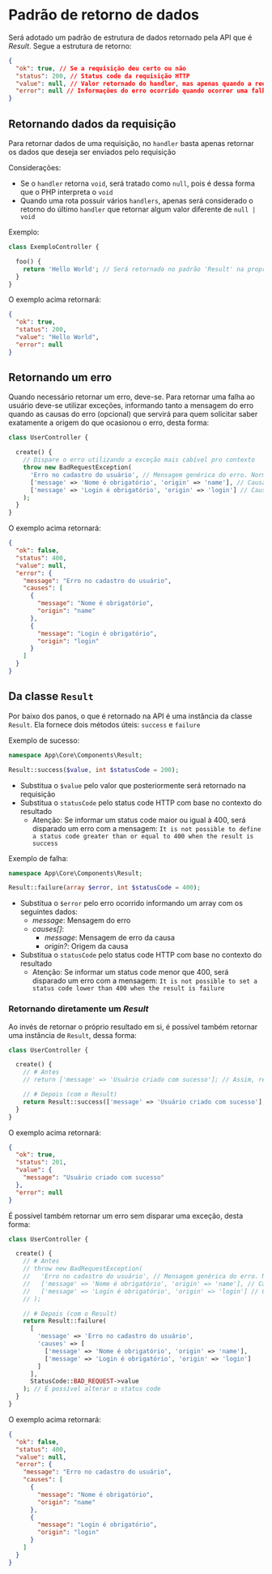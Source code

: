 # Padrão de retorno de dados

Será adotado um padrão de estrutura de dados retornado pela API que é *Result*. Segue a estrutura de retorno:

```json
{
  "ok": true, // Se a requisição deu certo ou não
  "status": 200, // Status code da requisição HTTP
  "value": null, // Valor retornado do handler, mas apenas quando a requisição der sucesso
  "error": null // Informações do erro ocorrido quando ocorrer uma falha na requisição
}
```

## Retornando dados da requisição

Para retornar dados de uma requisição, no `handler` basta apenas retornar os dados que deseja ser enviados pelo requisição

Considerações:
- Se o `handler` retorna `void`, será tratado como `null`, pois é dessa forma que o PHP interpreta o `void`
- Quando uma rota possuir vários `handlers`, apenas será considerado o retorno do último `handler` que retornar algum valor diferente de `null | void`

Exemplo:
```php
class ExemploController {

  foo() {
    return 'Hello World'; // Será retornado no padrão 'Result' na propriedade 'value'
  }
}
```

O exemplo acima retornará:
```json
{
  "ok": true,
  "status": 200,
  "value": "Hello World",
  "error": null
}
```

## Retornando um erro

Quando necessário retornar um erro, deve-se. Para retornar uma falha ao usuário deve-se utilizar exceções, informando tanto a mensagem do erro quando as causas do erro (opcional) que servirá para quem solicitar saber exatamente a origem do que ocasionou o erro, desta forma:
```php
class UserController {

  create() {
    // Dispare o erro utilizando a exceção mais cabível pro contexto
    throw new BadRequestException(
      'Erro no cadastro do usuário', // Mensagem genérica do erro. Normalmente referente ao título da operação
      ['message' => 'Nome é obrigatório', 'origin' => 'name'], // Causa do erro
      ['message' => 'Login é obrigatório', 'origin' => 'login'] // Causa do erro
    );
  }
}
```

O exemplo acima retornará:
```json
{
  "ok": false,
  "status": 400,
  "value": null,
  "error": {
    "message": "Erro no cadastro do usuário",
    "causes": [
      {
        "message": "Nome é obrigatório",
        "origin": "name"
      },
      {
        "message": "Login é obrigatório",
        "origin": "login"
      }
    ]
  }
}
```

## Da classe `Result`

Por baixo dos panos, o que é retornado na API é uma instância da classe `Result`. Ela fornece dois métodos úteis: `success` e `failure`

Exemplo de sucesso:
```php
namespace App\Core\Components\Result;

Result::success($value, int $statusCode = 200);
```

- Substitua o `$value` pelo valor que posteriormente será retornado na requisição
- Substitua o `statusCode` pelo status code HTTP com base no contexto do resultado
  - Atenção: Se informar um status code maior ou igual à 400, será disparado um erro com a mensagem: `It is not possible to define a status code greater than or equal to 400 when the result is success`

Exemplo de falha:
```php
namespace App\Core\Components\Result;

Result::failure(array $error, int $statusCode = 400);
```

- Substitua o `$error` pelo erro ocorrido informando um array com os seguintes dados:
  - *message*: Mensagem do erro
  - *causes[]*:
    - *message*: Mensagem de erro da causa
    - *origin?*: Origem da causa
- Substitua o `statusCode` pelo status code HTTP com base no contexto do resultado
  - Atenção: Se informar um status code menor que 400, será disparado um erro com a mensagem: `It is not possible to set a status code lower than 400 when the result is failure`

### Retornando diretamente um *Result*

Ao invés de retornar o próprio resultado em si, é possível também retornar uma instância de `Result`, dessa forma:

```php
class UserController {

  create() {
    // # Antes
    // return ['message' => 'Usuário criado com sucesso']; // Assim, retornará com o status code padrão (200)

    // # Depois (com o Result)
    return Result::success(['message' => 'Usuário criado com sucesso'], StatusCode::CREATED->value); // É possível alterar o status code
  }
}
```

O exemplo acima retornará:
```json
{
  "ok": true,
  "status": 201,
  "value": {
    "message": "Usuário criado com sucesso"
  },
  "error": null
}
```

É possível também retornar um erro sem disparar uma exceção, desta forma:

```php
class UserController {

  create() {
    // # Antes
    // throw new BadRequestException(
    //   'Erro no cadastro do usuário', // Mensagem genérica do erro. Normalmente referente ao título da operação
    //   ['message' => 'Nome é obrigatório', 'origin' => 'name'], // Causa do erro
    //   ['message' => 'Login é obrigatório', 'origin' => 'login'] // Causa do erro
    // );

    // # Depois (com o Result)
    return Result::failure(
      [
        'message' => 'Erro no cadastro do usuário',
        'causes' => [
          ['message' => 'Nome é obrigatório', 'origin' => 'name'],
          ['message' => 'Login é obrigatório', 'origin' => 'login']
        ]
      ],
      StatusCode::BAD_REQUEST->value
    ); // É possível alterar o status code
  }
}
```

O exemplo acima retornará:
```json
{
  "ok": false,
  "status": 400,
  "value": null,
  "error": {
    "message": "Erro no cadastro do usuário",
    "causes": [
      {
        "message": "Nome é obrigatório",
        "origin": "name"
      },
      {
        "message": "Login é obrigatório",
        "origin": "login"
      }
    ]
  }
}
```